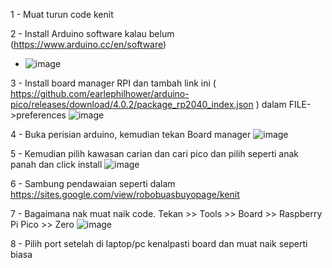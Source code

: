 1 - Muat turun code kenit

2 - Install Arduino software kalau belum (https://www.arduino.cc/en/software)
- ![image](https://github.com/user-attachments/assets/d5e1ac11-e52f-4b1e-b002-7e3a9ed0469f)

3 - Install board manager RPI dan tambah link ini (  https://github.com/earlephilhower/arduino-pico/releases/download/4.0.2/package_rp2040_index.json  ) dalam FILE->preferences
  ![image](https://github.com/user-attachments/assets/513e9960-9165-4fe3-8be8-cd0aed019874)

4 - Buka perisian arduino, kemudian tekan Board manager
  ![image](https://github.com/user-attachments/assets/c13115bf-03bd-4aa9-bd49-6f9ec5910b2d)
  
5 - Kemudian pilih kawasan carian dan cari pico dan pilih seperti anak panah dan click install
  ![image](https://github.com/user-attachments/assets/a5b32675-cc41-4a29-b606-4b81f703c61d)

6 - Sambung pendawaian seperti dalam https://sites.google.com/view/robobuasbuyopage/kenit

7 - Bagaimana nak muat naik code. Tekan >> Tools >> Board >> Raspberry Pi Pico >> Zero
![image](https://github.com/user-attachments/assets/806dfca0-0bdd-4f81-a2c8-55750980f4a8)

8 - Pilih port setelah di laptop/pc kenalpasti board dan muat naik seperti biasa
